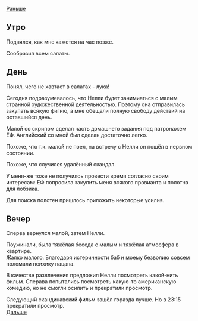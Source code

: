 [Раньше](2020.12.12.md)  
## Утро
Поднялся, как мне кажется на час позже.

Сообразил всем салаты.
## День
Понял, чего не хавтает в салатах - лука!

Сегодня подразумевалось, что Нелли будет занимиаться с малым странной художественной деятельностью. Поэтому она отправилась закупать всякую фигню, а мне обещали полную свободу действий на оставшийся день.

Малой со скрипом сделал часть домашнего задания под патронажем ЕФ. Английский со мной был сделан достаточно легко.

Похоже, что т.к. малой не поел, на встречу с Нелли он пошёл в нервном состоянии.

Похоже, что случился удалённый скандал.

У меня-же тоже не получилоь провести время согласно своим интересам:
ЕФ попросила закупить меня всякого провианта и полотна для лобзика.

Для поиска полотен пришлось приложить некоторые усилия.
## Вечер
Сперва вернулся малой, затем Нелли.

Поужинали, была тяжёлая беседа с малым и тяжёлая атмосфера в квартире.  
Жалко малого. Благодаря истеричности баб и моему безволию совсем поломали психику пацана.

В качестве развлечения предложил Нелли посмотреть какой-нить фильм. Сперава попытались посмотреть какую-то американскую комедию, но не смогли осилить и прекратили просмотр. 

Следующий скандинавский фильм зашёл горазда лучше. Но в 23:15 прекратили просмотр.  
[Дальше](2020.12.14.md)
